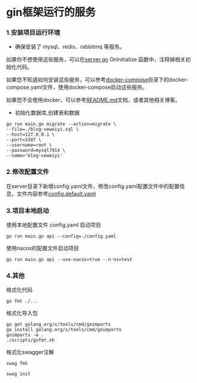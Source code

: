 # gin框架运行的服务


### 1.安装项目运行环境
- 确保安装了 mysql、redis、rabbitmq 等服务。

如果你不想使用这些服务，可以在[server.go](server%2Fcmd%2Fserver.go) OnInitialize 函数中，注释掉相关初始化代码。

如果您不知道如何安装这些服务，可以参考[docker-compose](..%2Fdeploy%2Fdocker-compose)目录下的docker-compose.yaml文件，使用docker-compose启动这些服务。

如果您不会使用docker，可以参考[README.md](..%2Fdeploy%2Fdocker-compose%2FREADME.md)文档，或者其他相关博客。

- 初始化数据库,创建表和数据
```shell
go run main.go migrate --action=migrate \
--file=./blog-veweiyi.sql \
--host=127.0.0.1 \
--port=3307 \
--username=root \
--password=mysql7914 \
--name='blog-veweiyi'  
```

### 2.修改配置文件
在server目录下新增config.yaml文件，修改config.yaml配置文件中的配置信息，文件内容参考[config.default.yaml](server%2Fconfig.default.yaml)


### 3.项目本地启动

使用本地配置文件 config.yaml 启动项目
```shell
go run main.go api --config=./config.yaml 
```

使用nacos的配置文件启动项目
```shell
go run main.go api --use-nacos=true --n-ns=test
```

### 4.其他

格式化代码
```shell
go fmt ./...
```

格式化导入包

```shell
go get golang.org/x/tools/cmd/goimports
go install golang.org/x/tools/cmd/goimports
goimports -w .
./scripts/gofmt.sh
```

格式化swagger注解

```shell
swag fmt
```

```shell
swag init
```
